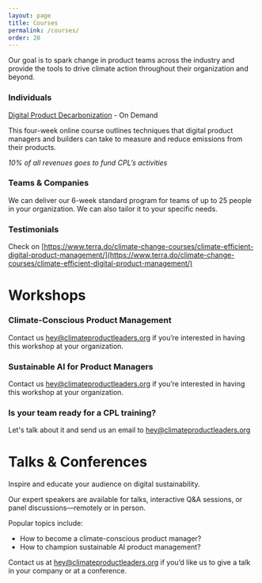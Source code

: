 ```yaml
---
layout: page
title: Courses
permalink: /courses/
order: 20
---
```


Our goal is to spark change in product teams across the industry and provide the tools to drive climate action throughout their organization and beyond.

### Individuals

[Digital Product Decarbonization](https://www.terra.do/climate-change-courses/climate-efficient-digital-product-management/) \- On Demand  

This four-week online course outlines techniques that digital product managers and builders can take to measure and reduce emissions from their products.  

*10% of all revenues goes to fund CPL’s activities*

<!-- ### Numbers

X% NPS  
X people trained in 2024  
X hours of training given in 2024 -->

### Teams & Companies

We can deliver our 6-week standard program for teams of up to 25 people in your organization. We can also tailor it to your specific needs.   


### Testimonials

Check on [https://www.terra.do/climate-change-courses/climate-efficient-digital-product-management/](https://www.terra.do/climate-change-courses/climate-efficient-digital-product-management/)

# Workshops

### Climate-Conscious Product Management

Contact us [hey@climateproductleaders.org](mailto:hey@climateproductleaders.org) if you’re interested in having this workshop at your organization.

### Sustainable AI for Product Managers

Contact us [hey@climateproductleaders.org](mailto:hey@climateproductleaders.org) if you’re interested in having this workshop at your organization.

### Is your team ready for a CPL training?

Let's talk about it and send us an email to [hey@climateproductleaders.org](mailto:hey@climateproductleaders.org)

# Talks & Conferences

Inspire and educate your audience on digital sustainability.

Our expert speakers are available for talks, interactive Q\&A sessions, or panel discussions—remotely or in person.

Popular topics include:

* How to become a climate-conscious product manager?  
* How to champion sustainable AI product management?

Contact us at [hey@climateproductleaders.org](mailto:hey@climateproductleaders.org) if you’d like us to give a talk in your company or at a conference.
